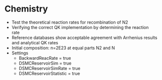 # Chemistry
* Test the theoretical reaction rates for recombination of N2
* Verifying the correct QK implementation by determining the reaction rate
* Reference databases show acceptable agreement with Arrhenius results and analytical QK rates
* Initial composition: n=2E23 at equal parts N2 and N
* Settings
  * BackwardReacRate       = true
  * DSMCReservoirSim       = true
  * DSMCReservoirSimRate   = true
  * DSMCReservoirStatistic = true
